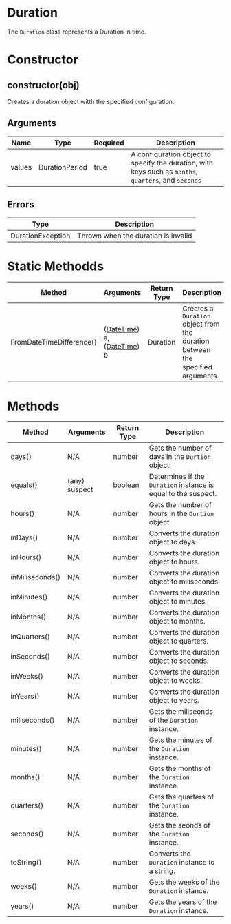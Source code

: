 # Duration
The `Duration` class represents a Duration in time.

# Constructor
## constructor(obj)
Creates a duration object witth the specified configuration.

## Arguments
| **Name** | **Type** | **Required** | **Description** |
| ----------- | ----------- | ----------- | ----------- |
| values | DurationPeriod | true | A configuration object to specify the duration, with keys such as `months`, `quarters`, and `seconds` |

## Errors
| **Type** | **Description** |
| ----------- | ----------- |
|DurationException | Thrown when the duration is invalid |

# Static Methodds
| **Method** | **Arguments** | **Return Type** | **Description** |
| ----------- | ----------- | ----------- | ----------- |
| FromDateTimeDifference() | ([DateTime](./../datetime/README.md)) a, ([DateTime](./../datetime/README.md)) b | Duration | Creates a `Duration` object from the duration between the specified arguments. |

# Methods
| **Method** | **Arguments** | **Return Type** | **Description** |
| ----------- | ----------- | ----------- | ----------- |
| days() | N/A | number | Gets the number of days in the `Durtion` object. |
| equals() | (any) suspect | boolean | Determines if the `Duration` instance is equal to the suspect. |
| hours() | N/A | number | Gets the number of hours in the `Durtion` object. |
| inDays() | N/A | number | Converts the duration object to days. |
| inHours() | N/A | number | Converts the duration object to hours. |
| inMiliseconds() | N/A | number | Converts the duration object to miliseconds. |
| inMinutes() | N/A | number | Converts the duration object to minutes. |
| inMonths() | N/A | number | Converts the duration object to months. |
| inQuarters() | N/A | number | Converts the duration object to quarters. |
| inSeconds() | N/A | number | Converts the duration object to seconds. |
| inWeeks() | N/A | number | Converts the duration object to weeks. |
| inYears() | N/A | number | Converts the duration object to years. |
| miliseconds() | N/A | number | Gets the miliseonds of the `Duration` instance. |
| minutes() | N/A | number | Gets the minutes of the `Duration` instance. |
| months() | N/A | number | Gets the months of the `Duration` instance. |
| quarters() | N/A | number | Gets the quarters of the `Duration` instance. |
| seconds() | N/A | number | Gets the seonds of the `Duration` instance. |
| toString() | N/A | number | Converts the `Duration` instance to a string. |
| weeks() | N/A | number | Gets the weeks of the `Duration` instance. |
| years() | N/A | number | Gets the years of the `Duration` instance. |